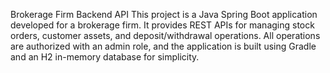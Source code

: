 Brokerage Firm Backend API
This project is a Java Spring Boot application developed for a brokerage firm. It provides REST APIs for managing stock orders, customer assets, and deposit/withdrawal operations. All operations are authorized with an admin role, and the application is built using Gradle and an H2 in-memory database for simplicity.
